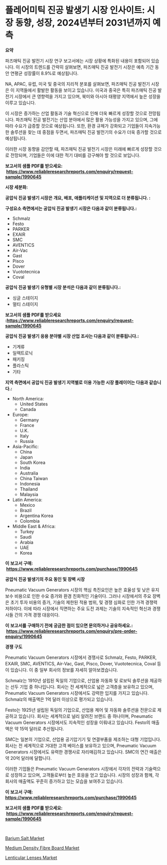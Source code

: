 <p><h1>플레어미틱 진공 발생기 시장 인사이트: 시장 동향, 성장, 2024년부터 2031년까지 예측</h1></p><p><strong>요약</strong></p>
<p><p>파즈매틱 진공 발전기 시장 연구 보고서에는 시장 상황에 특화된 내용이 포함되어 있습니다. 이 시장의 트렌드를 간략히 살펴보면, 파즈매틱 진공 발전기 시장은 예측 기간 동안 연평균 성장률이 8.9%로 예상됩니다.</p><p>NA, APAC, 유럽, 미국 및 중국의 지리적 분포를 살펴보면, 파즈매틱 진공 발전기 시장은 이 지역들에서 활발한 활동을 보이고 있습니다. 미국과 중국은 특히 파즈매틱 진공 발전기 시장에서 큰 영향력을 가지고 있으며, 북미와 아시아 태평양 지역에서 높은 성장을 이루고 있습니다.</p><p>이 시장은 증가하는 산업 활동과 기술 혁신으로 인해 더욱 빠르게 성장할 것으로 전망됩니다. 파즈매틱 진공 발전기는 산업 분야에서 많은 활용 가능성을 가지고 있으며, 그에 따라 수요가 급증할 것으로 예상됩니다. 또한, 환경 규제가 강화되고 기업들이 지속가능한 솔루션을 찾는 데 중점을 두면서, 파즈매틱 진공 발전기의 수요가 더욱 증가할 것으로 예상됩니다.</p><p>이러한 시장 동향을 감안할 때, 파즈매틱 진공 발전기 시장은 미래에 빠르게 성장할 것으로 전망되며, 기업들은 이에 대한 적기 대비를 강구해야 할 것으로 보입니다.</p></p>
<p><strong>보고서의 샘플 PDF를 받으세요: &nbsp;<a href="https://www.reliableresearchreports.com/enquiry/request-sample/1990645">https://www.reliableresearchreports.com/enquiry/request-sample/1990645</a></strong></p>
<p><strong>시장 세분화:</strong></p>
<p><strong> 공압식 진공 발생기 시장은 개요, 배포, 애플리케이션 및 지역으로 더 분류됩니다. :</strong></p>
<p><strong>구성요소 측면에서는 공압식 진공 발생기 시장은 다음과 같이 분류됩니다.:</strong></p>
<p><ul><li>Schmalz</li><li>Festo</li><li>PARKER</li><li>EXAIR</li><li>SMC</li><li>AVENTICS</li><li>Air-Vac</li><li>Gast</li><li>Pisco</li><li>Dover</li><li>Vuototecnica</li><li>Coval</li></ul></p>
<p><strong> 공압식 진공 발생기 유형별 시장 분석은 다음과 같이 분류됩니다.:</strong></p>
<p><ul><li>싱글 스테이지</li><li>멀티 스테이지</li></ul></p>
<p><strong>보고서의 샘플 PDF를 받으세요 :<a href="https://www.reliableresearchreports.com/enquiry/request-sample/1990645">https://www.reliableresearchreports.com/enquiry/request-sample/1990645</a></strong></p>
<p><strong> 공압식 진공 발생기 응용 분야별 시장 산업 조사는 다음과 같이 분류됩니다.:</strong></p>
<p><ul><li>기계류</li><li>일렉트로닉</li><li>패키징</li><li>플라스틱</li><li>기타</li></ul></p>
<p><strong>지역 측면에서 공압식 진공 발생기 지역별로 이용 가능한 시장 플레이어는 다음과 같습니다.:</strong></p>
<p><ul>
    <li>
        North America:
        <ul>
            <li>United States</li>
            <li>Canada</li>
        </ul>
    </li>
    <li>
        Europe:
        <ul>
            <li>Germany</li>
            <li>France</li>
            <li>U.K.</li>
            <li>Italy</li>
            <li>Russia</li>
        </ul>
    </li>
    <li>
        Asia-Pacific:
        <ul>
            <li>China</li>
            <li>Japan</li>
            <li>South Korea</li>
            <li>India</li>
            <li>Australia</li>
            <li>China Taiwan</li>
            <li>Indonesia</li>
            <li>Thailand</li>
            <li>Malaysia</li>
        </ul>
    </li>
    <li>
        Latin America:
        <ul>
            <li>Mexico</li>
            <li>Brazil</li>
            <li>Argentina Korea</li>
            <li>Colombia</li>
        </ul>
    </li>
    <li>
        Middle East & Africa:
        <ul>
            <li>Turkey</li>
            <li>Saudi</li>
            <li>Arabia</li>
            <li>UAE</li>
            <li>Korea</li>
        </ul>
    </li>
    </ul></p>
<p><strong>이 보고서 구매: &nbsp;<a href="https://www.reliableresearchreports.com/purchase/1990645">https://www.reliableresearchreports.com/purchase/1990645</a></strong></p>
<p><strong>공압식 진공 발생기의 주요 동인 및 장벽 시장</strong></p>
<p><p>Pneumatic Vacuum Generators 시장의 핵심 촉진요인은 높은 효율성 및 낮은 유지보수 비용으로 인한 수요 증가와 환경 친화적인 기술이다. 그러나 시장에서의 주요 장벽은 초기 투자 비용의 증가, 기술의 제한된 적용 범위, 및 경쟁 심화로 인한 가격 경쟁력 저하이다. 이에 따라 시장에서 직면하는 주요 도전 과제는 기술의 지속적인 혁신과 경쟁사들 간의 가격 경쟁 대응이다.</p></p>
<p><strong>이 보고서를 구매하기 전에 궁금한 점이 있으면 문의하거나 공유하세요.: &nbsp;<a href="https://www.reliableresearchreports.com/enquiry/pre-order-enquiry/1990645">https://www.reliableresearchreports.com/enquiry/pre-order-enquiry/1990645</a></strong></p>
<p><strong>경쟁 구도</strong></p>
<p><p>Pneumatic Vacuum Generators 시장에서 경쟁사로 Schmalz, Festo, PARKER, EXAIR, SMC, AVENTICS, Air-Vac, Gast, Pisco, Dover, Vuototecnica, Coval 등이 있습니다. 이 중 일부 회사의 정보를 자세히 알아보겠습니다.</p><p>Schmalz는 1910년 설립된 독일의 기업으로, 산업용 자동화 및 로보틱 솔루션을 제공하는 선두 기업 중 하나입니다. 회사는 전 세계적으로 넓은 고객층을 보유하고 있으며, Pneumatic Vacuum Generators 시장에서도 강력한 입지를 가지고 있습니다. Schmalz의 매출액은 1억 달러 이상으로 평가되고 있습니다.</p><p>Festo는 1925년 설립된 독일의 기업으로, 산업용 제어 및 자동화 솔루션을 전문으로 제공하고 있습니다. 회사는 세계적으로 널리 알려진 브랜드 중 하나이며, Pneumatic Vacuum Generators 시장에서도 지속적인 성장을 이뤄내고 있습니다. Festo의 매출액은 약 15억 달러로 추산됩니다.</p><p>SMC는 일본의 기업으로, 산업용 공기압기기 및 연결부품을 제조하는 대형 기업입니다. 회사는 전 세계적으로 거대한 고객 베이스를 보유하고 있으며, Pneumatic Vacuum Generators 시장에서도 유력한 경쟁사로 자리매김하고 있습니다. SMC의 연간 매출은 약 20억 달러에 달합니다.</p><p>이러한 기업들은 Pneumatic Vacuum Generators 시장에서 각자의 전략과 기술력으로 성장하고 있으며, 고객들로부터 높은 호응을 얻고 있습니다. 시장의 성장과 함께, 각 회사의 매출액도 꾸준히 증가하고 있는 모습을 보여주고 있습니다.</p></p>
<p><strong>이 보고서 구매: &nbsp; <a href="https://www.reliableresearchreports.com/purchase/1990645">https://www.reliableresearchreports.com/purchase/1990645</a></strong></p>
<p><strong>보고서의 샘플 PDF를 받으세요: &nbsp;<a href="https://www.reliableresearchreports.com/enquiry/request-sample/1990645">https://www.reliableresearchreports.com/enquiry/request-sample/1990645</a></strong><strong></strong></p>
<p>&nbsp;</p>
<p><p><a href="https://frill-swim-3cd.notion.site/Barium-Salt-Market-Size-Reflecting-a-Forecast-Till-2031-Market-By-Type-By-Application-and-By-Geogr-25f873f1ceb2468a909b40f96425d81e">Barium Salt Market</a></p><p><a href="https://gentle-editor-9db.notion.site/Medium-Density-Fibre-Board-Market-Size-Market-Share-and-Global-Market-Analysis-Report-2024-2031-98c9e2c720234fe1b149e81a1c2f373b">Medium Density Fibre Board Market</a></p><p><a href="https://cautious-neon-760.notion.site/Lenticular-Lenses-Market-Offers-Provide-Insightful-Data-for-the-Time-Period-from-2024-to-2031-and-al-e7c7596856bc41aa9c260836f689db99">Lenticular Lenses Market</a></p></p>